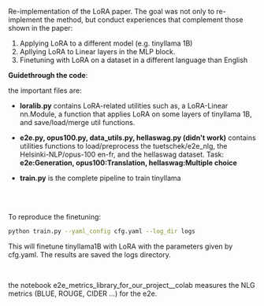 Re-implementation of the LoRA paper. The goal was not only to re-implement the method, but conduct experiences that complement those shown in the paper:
1. Applying LoRA to a different model (e.g. tinyllama 1B)
2. Apllying LoRA to Linear layers in the MLP block.
3. Finetuning with LoRA on a dataset in a different language than English


**Guidethrough the code**:

the important files are:
- **loralib.py** contains LoRA-related utilities such as, a LoRA-Linear nn.Module, a function that applies LoRA on some layers of tinyllama 1B, and save/load/merge util functions.

- **e2e.py, opus100.py, data_utils.py, hellaswag.py (didn't work)** contains utilities functions to load/preprocess the tuetschek/e2e_nlg, the Helsinki-NLP/opus-100 en-fr, and the hellaswag dataset. Task: **e2e:Generation, opus100:Translation, hellaswag:Multiple choice**
  
- **train.py** is the complete pipeline to train tinyllama

<br>
<br>

To reproduce the finetuning:

```bash
python train.py --yaml_config cfg.yaml --log_dir logs
```

This will finetune tinyllama1B with LoRA with the parameters given by cfg.yaml. The results are saved the logs directory.

<br>

the notebook e2e_metrics_library_for_our_project__colab measures the NLG metrics (BLUE, ROUGE, CIDER ...) for the e2e.

